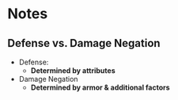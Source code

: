 # Notes

## Defense vs. Damage Negation

- Defense:
    - **Determined by attributes**
- Damage Negation
    - **Determined by armor & additional factors**
